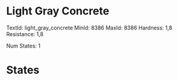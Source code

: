 # Light Gray Concrete
TextId: light_gray_concrete
MinId: 8386
MaxId: 8386
Hardness: 1,8
Resistance: 1,8

Num States: 1
# States
```

```
